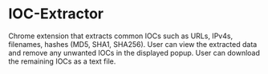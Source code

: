 # IOC-Extractor
Chrome extension that extracts common IOCs such as URLs, IPv4s, filenames, hashes (MD5, SHA1, SHA256). 
User can view the extracted data and remove any unwanted IOCs in the displayed popup.
User can download the remaining IOCs as a text file.
